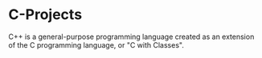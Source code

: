# C-Projects
C++ is a general-purpose programming language created as an extension of the C programming language, or "C with Classes".
